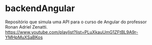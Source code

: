# backendAngular
Repositório que simula uma API para o curso de Angular do professor Ronan Adriel Zenatti.
<br>
https://www.youtube.com/playlist?list=PLuXkauUmG1ZFtBL9A9r-YMHpMuXSaBKos
